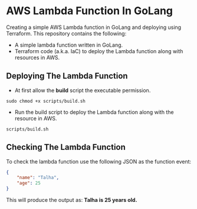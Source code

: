 # AWS Lambda Function In GoLang
Creating a simple AWS Lambda function in GoLang and deploying using Terraform. 
This repository contains the following:
- A simple lambda function written in GoLang.
- Terraform code (a.k.a. IaC) to deploy the Lambda function along with resources in AWS.


## Deploying The Lambda Function
- At first allow the **build** script the executable permission.
```shell script
sudo chmod +x scripts/build.sh
```
- Run the build script to deploy the Lambda function along with the resource in AWS.
```shell script
scripts/build.sh
```


## Checking The Lambda Function
To check the lambda function use the following JSON as the function event:
``` json
{
    "name": "Talha",
    "age": 25
}
```
This will produce the output as: **Talha is 25 years old.**
